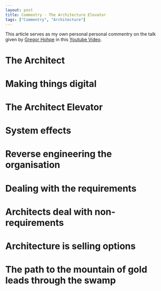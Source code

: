 ```yaml
---
layout: post
title: Commentry - The Architecture Elevator
tags: ["Commentry", "Architecture"]
---
```


This article serves as my own personal personal commentry on the talk given by [Gregor Hohpe](https://www.linkedin.com/in/ghohpe/) in this [Youtube Video](https://youtu.be/Zq2VcRZmz78).

# The Architect

# Making things digital

# The Architect Elevator

# System effects

# Reverse engineering the organisation

# Dealing with the requirements

# Architects deal with non-requirements

# Architecture is selling options

# The path to the mountain of gold leads through the swamp



